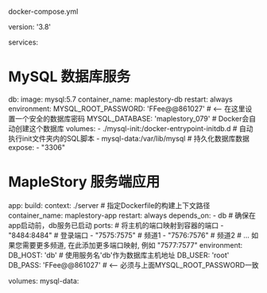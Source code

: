 docker-compose.yml

version: '3.8'

services:
  # MySQL 数据库服务
  db:
    image: mysql:5.7
    container_name: maplestory-db
    restart: always
    environment:
      MYSQL_ROOT_PASSWORD: 'FFee@@861027' # <-- 在这里设置一个安全的数据库密码
      MYSQL_DATABASE: 'maplestory_079'          # Docker会自动创建这个数据库
    volumes:
      - ./mysql-init:/docker-entrypoint-initdb.d # 自动执行init文件夹内的SQL脚本
      - mysql-data:/var/lib/mysql              # 持久化数据库数据
    expose:
      - "3306"

  # MapleStory 服务端应用
  app:
    build:
      context: ./server # 指定Dockerfile的构建上下文路径
    container_name: maplestory-app
    restart: always
    depends_on:
      - db # 确保在app启动前，db服务已启动
    ports:
      # 将主机的端口映射到容器的端口
      - "8484:8484" # 登录端口
      - "7575:7575" # 频道1
      - "7576:7576" # 频道2
      # ... 如果您需要更多频道, 在此添加更多端口映射, 例如 "7577:7577"
    environment:
      DB_HOST: 'db' # 使用服务名'db'作为数据库主机地址
      DB_USER: 'root'
      DB_PASS: 'FFee@@861027' # <-- 必须与上面MYSQL_ROOT_PASSWORD一致

volumes:
  mysql-data: